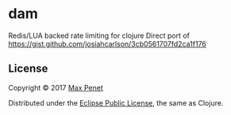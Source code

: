 # dam

Redis/LUA backed rate limiting for clojure
Direct port of https://gist.github.com/josiahcarlson/3cb0561707fd2ca1f176

## License

Copyright © 2017 [Max Penet](http://twitter.com/mpenet)

Distributed under the
[Eclipse Public License](http://www.eclipse.org/legal/epl-v10.html),
the same as Clojure.
